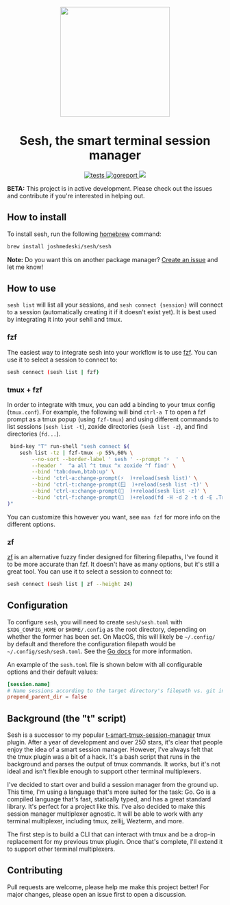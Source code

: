 <p align="center">
  <img width="256" height="256" src="https://github.com/joshmedeski/sesh/blob/main/sesh-icon.png" />
</p>

<h1 align="center">Sesh, the smart terminal session manager</h1>

<p align="center">
  <a href="https://github.com/joshmedeski/sesh/actions/workflows/ci-cd.yml">
    <img alt="tests" src="https://github.com/joshmedeski/sesh/actions/workflows/ci-cd.yml/badge.svg" />
  </a>
  <a href="https://goreportcard.com/report/github.com/joshmedeski/sesh">
    <img alt="goreport" src="https://goreportcard.com/badge/github.com/joshmedeski/sesh" />
  </a>
  <a href="https://opensource.org/licenses/MIT">
    <img src="https://img.shields.io/badge/License-MIT-yellow.svg" />
  </a>
</p>

**BETA:** This project is in active development. Please check out the issues and contribute if you're interested in helping out.

## How to install

To install sesh, run the following [homebrew](https://brew.sh/) command:

```sh
brew install joshmedeski/sesh/sesh
```

**Note:** Do you want this on another package manager? [Create an issue](https://github.com/joshmedeski/sesh/issues/new) and let me know!

## How to use

`sesh list` will list all your sessions, and `sesh connect {session}` will connect to a session (automatically creating it if it doesn't exist yet). It is best used by integrating it into your sehll and tmux.

### fzf

The easiest way to integrate sesh into your workflow is to use [fzf](https://github.com/junegunn/fzf). You can use it to select a session to connect to:

```sh
sesh connect (sesh list | fzf)
```

### tmux + fzf

In order to integrate with tmux, you can add a binding to your tmux config (`tmux.conf`). For example, the following will bind `ctrl-a T` to open a fzf prompt as a tmux popup (using `fzf-tmux`) and using different commands to list sessions (`sesh list -t`), zoxide directories (`sesh list -z`), and find directories (`fd...`).

```sh
 bind-key "T" run-shell "sesh connect $(
	sesh list -tz | fzf-tmux -p 55%,60% \
		--no-sort --border-label ' sesh ' --prompt '⚡  ' \
		--header '  ^a all ^t tmux ^x zoxide ^f find' \
		--bind 'tab:down,btab:up' \
		--bind 'ctrl-a:change-prompt(⚡  )+reload(sesh list)' \
		--bind 'ctrl-t:change-prompt(🪟  )+reload(sesh list -t)' \
		--bind 'ctrl-x:change-prompt(📁  )+reload(sesh list -z)' \
		--bind 'ctrl-f:change-prompt(🔎  )+reload(fd -H -d 2 -t d -E .Trash . ~)'
)"
```

You can customize this however you want, see `man fzf` for more info on the different options.

### zf

[zf](https://github.com/natecraddock/zf) is an alternative fuzzy finder designed for filtering filepaths, I've found it to be more accurate than fzf. It doesn't have as many options, but it's still a great tool. You can use it to select a session to connect to:

```sh
sesh connect (sesh list | zf --height 24)
```

## Configuration

To configure `sesh`, you will need to create `sesh/sesh.toml` with `$XDG_CONFIG_HOME` or `$HOME/.config` as the root directory, depending on whether the former has been set. On MacOS, this will likely be `~/.config/` by default and therefore the configuration filepath would be `~/.config/sesh/sesh.toml`. See the [Go docs](https://cs.opensource.google/go/go/+/go1.21.6:src/os/file.go;l=460) for more information.

An example of the `sesh.toml` file is shown below with all configurable options and their default values:

```toml
[session.name]
# Name sessions according to the target directory's filepath vs. git info
prepend_parent_dir = false
```

## Background (the "t" script)

Sesh is a successor to my popular [t-smart-tmux-session-manager](https://github.com/joshmedeski/t-smart-tmux-session-manager) tmux plugin. After a year of development and over 250 stars, it's clear that people enjoy the idea of a smart session manager. However, I've always felt that the tmux plugin was a bit of a hack. It's a bash script that runs in the background and parses the output of tmux commands. It works, but it's not ideal and isn't flexible enough to support other terminal multiplexers.

I've decided to start over and build a session manager from the ground up. This time, I'm using a language that's more suited for the task: Go. Go is a compiled language that's fast, statically typed, and has a great standard library. It's perfect for a project like this. I've also decided to make this session manager multiplexer agnostic. It will be able to work with any terminal multiplexer, including tmux, zellij, Wezterm, and more.

The first step is to build a CLI that can interact with tmux and be a drop-in replacement for my previous tmux plugin. Once that's complete, I'll extend it to support other terminal multiplexers.

## Contributing

Pull requests are welcome, please help me make this project better! For major changes, please open an issue first to open a discussion.
